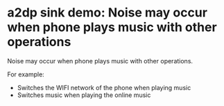 # a2dp sink demo: Noise may occur when phone plays music with other operations 

Noise may occur when phone plays music with other operations.

For example:

-   Switches the WIFI network of the phone when playing music
-   Switches music when playing the online music


